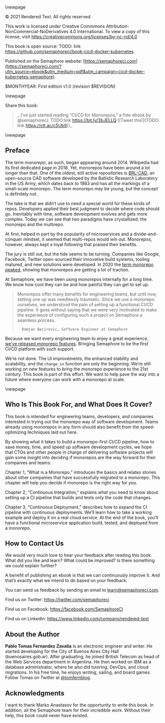 \newpage

© 2021 Rendered Text. All rights reserved.

This work is licensed under Creative Commmons
Attribution-NonCommercial-NoDerivatives 4.0 International.
To view a copy of this license, visit
<https://creativecommons.org/licenses/by-nc-nd/4.0>

This book is open source: TODO: link
<https://github.com/semaphoreci/book-cicd-docker-kubernetes>

Published on the Semaphore website:
[https://semaphoreci.com](https://semaphoreci.com/?utm_source=ebook&utm_medium=pdf&utm_campaign=cicd-docker-kubernetes-semaphore)

$MONTHYEAR: First edition v1.0 (revision $REVISION)

\newpage

Share this book:

> _ I’ve just started reading “CI/CD for Monorepos,” a free ebook by @semaphoreci: TODO:link https://bit.ly/3bJELLQ ([Tweet this!](TODO: link https://ctt.ac/c5Ub9))_

\newpage

## Preface

The term *monorepo*, as such, began appearing around 2014. Wikipedia had its first dedicated page in 2018. Yet, monorepos have been around a lot longer than that. One of the oldest, still active repositories is [BRL-CAD](https://sourceforge.net/p/brlcad/code/HEAD/tree/), an open-source CAD software developed by the Ballistic Research Laboratory in the US Army, which dates back to 1983 and has all the markings of a small-scale monorepo. The term monorepo may be young, but the concept is definitely not.

The take is that we didn’t use to need a special world for these kinds of repos. Developers applied their best judgment to decide where code should go. Inevitably with time, software development evolves and gets more complex. Today we can see that two paradigms have crystallized: the monorepo and the multirepo.

At first, helped in part by the popularity of microservices and a divide-and-conquer mindset, it seemed that multi-repos would win out. Monorepos, however, always kept a loyal following that praised their benefits.

The jury is still out, but the tide seems to be turning. Companies like Google, Facebook, Twitter open-sourced their innovative build systems, tooling matured, and new solutions were developed. In 2020 the [term monorepo peaked](https://trends.google.com/trends/explore?date=all&q=monorepo,multirepo,multi-repo,mono-repo), showing that monorepos are getting a lot of traction.

At Semaphore, we have been using monorepos internally for a long time. We know how cool they can be and how painful they can get to set up.

> Monorepos offer many benefits for engineering teams, but until now, setting one up was needlessly traumatic. Since we use a monorepo ourselves, we understood the pain of setting up a functional CI/CD pipeline.  It goes without saying that we were very motivated to make the experience of configuring such a project on Semaphore a seamless process.
>
>       Damjan Becirovic, Software Engineer at Semaphore

Because we want every engineering team to enjoy a great experience, [we’ve released monorepo features](https://semaphoreci.com/blog/monorepo-support-available). Bringing Semaphore to be the first CI/CD platform with such support.

We’re not done. The UI improvements, the enhanced stability and scalability, and the `change_in` function are only the beginning. We’re still working on new features to bring the monorepo experience to the 21st century. This book is part of this effort. We want to help pave the way into a future where everyone can work with a monorepo at scale.

\newpage

## Who Is This Book For, and What Does It Cover?

This book is intended for engineering teams, developers, and companies interested in trying out the monorepo way of software development. Teams already using monorepos in any form should also benefit from the speed-optimizing techniques laid out here.

By showing what it takes to build a monorepo-first CI/CD pipeline, how to save money, time, and speed up software development cycles, we hope that CTOs and other people in charge of delivering software projects will gain some insight into deciding if monorepos are the way forward for their companies and teams.

Chapter 1, “What is a Monorepo,” introduces the basics and relates stories about other companies that have successfully migrated to a monorepo. This chapter will help you decide if monorepo is the right way for you.

Chapter 2, “Continuous Integration,” explains what you need to know about setting up a CI pipeline that builds and tests only the code that changes.

Chapter 3, “Continuous Deployment,” describes how to expand the CI pipeline with continuous deployments. We’ll learn how to take a working example and deploy it on a real cloud service. At the end of the book, you’ll have a functional microservice application build, tested, and deployed from a monorepo.

## How to Contact Us

We would very much love to hear your feedback after reading this book. What did you like and learn? What could be improved? Is there something we could explain further?

A benefit of publishing an ebook is that we can continuously improve it. And that’s exactly what we intend to do based on your feedback.

You can send us feedback by sending an email to <learn@semaphoreci.com>.

Find us on Twitter: <https://twitter.com/semaphoreci>

Find us on Facebook: <https://facebook.com/SemaphoreCI>

Find us on LinkedIn: <https://www.linkedin.com/company/rendered-text>

## About the Author

**Pablo Tomas Fernandez Zavalia** is an electronic engineer and writer. He started developing for the City of Buenos Aires City Hall (buenosaires.gob.ar). After graduating, he joined British Telecom as head of the Web Services department in Argentina. He then worked on IBM as a database administrator, where he also did tutoring, DevOps, and cloud migrations. In his free time, he enjoys writing, sailing, and board games. Follow Tomas on Twitter at [\@tomfernblog](https://twitter.com/tomfernblog).

## Acknowledgments

I want to thank Marko Anastasov for the opportunity to write this book. In addition, all the Semaphore team for their incredible work. Without their help, this book could never have existed.


